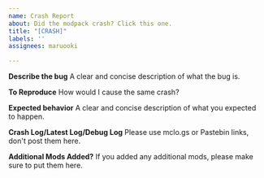 ```yaml
---
name: Crash Report
about: Did the modpack crash? Click this one.
title: "[CRASH]"
labels: ''
assignees: maruooki

---
```


**Describe the bug**
A clear and concise description of what the bug is.

**To Reproduce**
How would I cause the same crash?

**Expected behavior**
A clear and concise description of what you expected to happen.

**Crash Log/Latest Log/Debug Log**
Please use mclo.gs or Pastebin links, don't post them here.

**Additional Mods Added?**
If you added any additional mods, please make sure to put them here.

